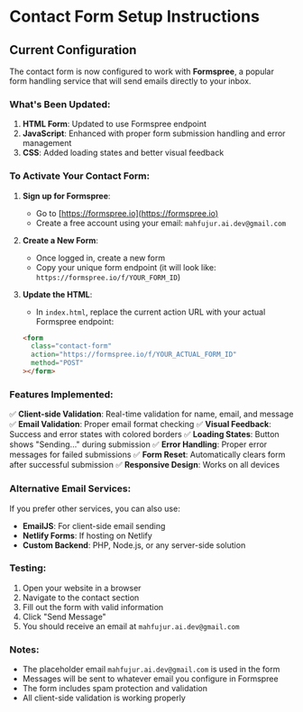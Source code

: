 # Contact Form Setup Instructions

## Current Configuration

The contact form is now configured to work with **Formspree**, a popular form handling service that will send emails directly to your inbox.

### What's Been Updated:

1. **HTML Form**: Updated to use Formspree endpoint
2. **JavaScript**: Enhanced with proper form submission handling and error management
3. **CSS**: Added loading states and better visual feedback

### To Activate Your Contact Form:

1. **Sign up for Formspree**:

   - Go to [https://formspree.io](https://formspree.io)
   - Create a free account using your email: `mahfujur.ai.dev@gmail.com`

2. **Create a New Form**:

   - Once logged in, create a new form
   - Copy your unique form endpoint (it will look like: `https://formspree.io/f/YOUR_FORM_ID`)

3. **Update the HTML**:
   - In `index.html`, replace the current action URL with your actual Formspree endpoint:
   ```html
   <form
     class="contact-form"
     action="https://formspree.io/f/YOUR_ACTUAL_FORM_ID"
     method="POST"
   ></form>
   ```

### Features Implemented:

✅ **Client-side Validation**: Real-time validation for name, email, and message
✅ **Email Validation**: Proper email format checking
✅ **Visual Feedback**: Success and error states with colored borders
✅ **Loading States**: Button shows "Sending..." during submission
✅ **Error Handling**: Proper error messages for failed submissions
✅ **Form Reset**: Automatically clears form after successful submission
✅ **Responsive Design**: Works on all devices

### Alternative Email Services:

If you prefer other services, you can also use:

- **EmailJS**: For client-side email sending
- **Netlify Forms**: If hosting on Netlify
- **Custom Backend**: PHP, Node.js, or any server-side solution

### Testing:

1. Open your website in a browser
2. Navigate to the contact section
3. Fill out the form with valid information
4. Click "Send Message"
5. You should receive an email at `mahfujur.ai.dev@gmail.com`

### Notes:

- The placeholder email `mahfujur.ai.dev@gmail.com` is used in the form
- Messages will be sent to whatever email you configure in Formspree
- The form includes spam protection and validation
- All client-side validation is working properly

